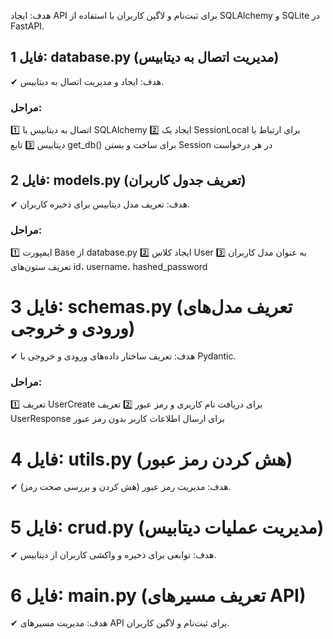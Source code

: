 هدف: ایجاد API برای ثبت‌نام و لاگین کاربران با استفاده از SQLAlchemy و SQLite در FastAPI.
## فایل 1: database.py (مدیریت اتصال به دیتابیس)
✔ هدف: ایجاد و مدیریت اتصال به دیتابیس.

### مراحل:
1️⃣ اتصال به دیتابیس با SQLAlchemy
2️⃣ ایجاد یک SessionLocal برای ارتباط با دیتابیس
3️⃣ تابع get_db() برای ساخت و بستن Session در هر درخواست

 ## فایل 2: models.py (تعریف جدول کاربران)
✔ هدف: تعریف مدل دیتابیس برای ذخیره کاربران.

### مراحل:
1️⃣ ایمپورت Base از database.py
2️⃣ ایجاد کلاس User به عنوان مدل کاربران
3️⃣ تعریف ستون‌های id، username، hashed_password

# فایل 3: schemas.py (تعریف مدل‌های ورودی و خروجی)
✔ هدف: تعریف ساختار داده‌های ورودی و خروجی با Pydantic.

### مراحل:
1️⃣ تعریف UserCreate برای دریافت نام کاربری و رمز عبور
2️⃣ تعریف UserResponse برای ارسال اطلاعات کاربر بدون رمز عبور

# فایل 4: utils.py (هش کردن رمز عبور)
✔ هدف: مدیریت رمز عبور (هش کردن و بررسی صحت رمز).

# فایل 5: crud.py (مدیریت عملیات دیتابیس)
✔ هدف: توابعی برای ذخیره و واکشی کاربران از دیتابیس.

# فایل 6: main.py (تعریف مسیرهای API)
✔ هدف: مدیریت مسیرهای API برای ثبت‌نام و لاگین کاربران.

